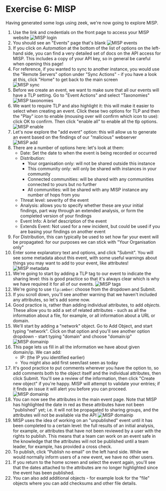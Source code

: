 # Exercise 6: MISP

Having generated some logs using zeek, we're now going to explore MISP.

1. Use the link and credentials on the front page to access your MISP website
![MISP login](images/misp_1.png)
2. You should see an "Events" page that's blank
![MISP events](images/misp_2.png)
3. If you click on *Automation* at the bottom of the list of options on the left-hand side, you can find a very detailed set of docs on the API access for MISP. This includes a copy of your API key, so in general be careful when opening this page!
4. For reference, if you wanted to sync to another instance, you would use the "Remote Servers" option under "Sync Actions" - if you have a look at this, click "Home" to get back to the main screen  
![MISP sync](images/misp_3.png)
5. Before we create an event, we want to make sure that all our events will have a TLP setting. Go to "Event Actions" and select "Taxonomies"
![MISP taxonomies](images/misp_4.png)
6. We want to require TLP and also highlight it: this will make it easier to select when creating an event. Click these two options for TLP and then the "Play" icon to enable (mousing over will confirm which icon to use): click OK to confirm. Then click "enable all" to enable all the tlp options.
![MISP enable](images/misp_4a.png)
7. Let's now explore the "add event" option: this will allow us to generate an event based on the findings of our "malicious" webserver
![MISP add](images/misp_5.png)
8. There are a number of options here: let's look at them:
    - Date: Set the date to when the event is being recorded or occurred
	- Distribution:
	    - Your organisation only: will not be shared outside this instance
		- This community only: will only be shared with instances in your community
		- Connected communities: will be shared with any communities connected to yours but no further
		- All communities: will be shared with any MISP instance any number of hops from you
	- Threat level: severity of the event
	- Analysis: allows you to specify whether these are your initial findings, part way through an extended analysis, or form the completed version of your findings
	- Event Info: A brief description of the event
	- Extends Event: Not used for a new incident, but could be used if you are basing your findings on another event
9. For Distribution, this can typically be used to set how far your event will be propagated: for our purposes we can stick with "Your Organisation only"
10. Enter some explanatory text and options, and click "Submit". You will see some metadata about this event, with some useful warnings about things you may want to add to your event, like attributes!
![MISP metadata](images/misp_6.png)
11. We're going to start by adding a TLP tag to our event to indicate the sharing level: this is good practice so that it's always clear which is why we have required it for all of our events. 
![MISP tags](images/misp_7.png)
12. We're going to use `tlp:amber`: choose from the dropdown and Submit.
13. If you scroll down, you'll see another warning that we haven't included any attributes, so let's add some now.
14. Good practice is, rather than adding individual attributes, to add *objects*. These allow you to add a set of related attributes - such as all the information about a file, for example, or all information about a URL or domain. 
15. We'll start by adding a "network" object. Go to Add Object, and start typing "network". Click on that option and you'll see another option dropdown - start typing "domain" and choose "domain:ip"
![MISP domainip](images/misp_8.png)
16. This page lets us fill in all the information we have about given domain/ip. We can add:
	- IP: (the IP you identified earlier)
	- You might also add first seen/last seen as today
17. It's good practice to put comments wherever you have the option to, so add comments both to the object itself and the individual attributes, then click Submit. You'll see a review of the information, then click "Create new object" if you're happy. MISP will attempt to validate your entries; if it finds an issue it will alert you before you can proceed.
![MISP domainip](images/misp_9.png)
18. You can now see the attributes in the main event page. Note that MISP has highlighted the date in red as these attributes have not been "published" yet; i.e. it will not be propagated to sharing groups, and the attributes will not be available via the API
![MISP domainip](images/misp_10.png)
19. MISP uses the idea of working on an "unpublished" event until it has been completed to a certain level: the full results of an initial analysis, for example, or attributes that have not been reviewed by a user with the rights to publish. This means that a team can work on an event safe in the knowledge that the attributes will not be published until a team leader, for example, has provided a cross check.
20. To publish, click "Publish no email" on the left hand side. While we would normally inform users of a new event, we have no other users.
21. If you return to the home screen and select the event again, you'll see that the dates attached to the attributes are no longer highlighted since the event has been published.
22. You can also add additional objects - for example look for the "file" objects where you can add checksums and other file details.





